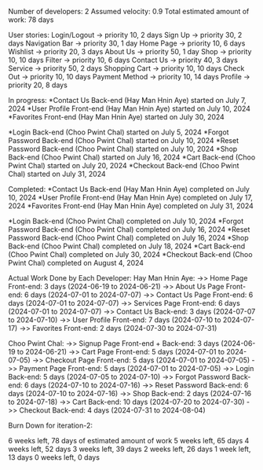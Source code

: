 Number of developers: 2
Assumed velocity: 0.9
Total estimated amount of work: 78 days

User stories:
Login/Logout -> priority 10, 2 days
Sign Up -> priority 30, 2 days
Navigation Bar -> priority 30, 1 day
Home Page -> priority 10, 6 days
Wishlist -> priority 20, 3 days
About Us -> priority 50, 1 day
Shop -> priority 10, 10 days
Filter -> priority 10, 6 days
Contact Us -> priority 40, 3 days
Service -> priority 50, 2 days
Shopping Cart -> priority 10, 10 days
Check Out -> priority 10, 10 days
Payment Method -> priority 10, 14 days
Profile -> priority 20, 8 days

In progress:
*Contact Us Back-end (Hay Man Hnin Aye) started on July 7, 2024
*User Profile Front-end (Hay Man Hnin Aye) started on July 10, 2024
*Favorites Front-end (Hay Man Hnin Aye) started on July 30, 2024

*Login Back-end (Choo Pwint Chal) started on July 5, 2024
*Forgot Password Back-end (Choo Pwint Chal) started on July 10, 2024
*Reset Password Back-end (Choo Pwint Chal) started on July 10, 2024
*Shop Back-end (Choo Pwint Chal) started on July 16, 2024
*Cart Back-end (Choo Pwint Chal) started on July 20, 2024
*Checkout Back-end (Choo Pwint Chal) started on July 31, 2024

Completed:
*Contact Us Back-end (Hay Man Hnin Aye) completed on July 10, 2024
*User Profile Front-end (Hay Man Hnin Aye) completed on July 17, 2024
*Favorites Front-end (Hay Man Hnin Aye) completed on July 31, 2024

*Login Back-end (Choo Pwint Chal) completed on July 10, 2024
*Forgot Password Back-end (Choo Pwint Chal) completed on July 16, 2024
*Reset Password Back-end (Choo Pwint Chal) completed on July 16, 2024
*Shop Back-end (Choo Pwint Chal) completed on July 18, 2024
*Cart Back-end (Choo Pwint Chal) completed on July 30, 2024
*Checkout Back-end (Choo Pwint Chal) completed on August 4, 2024

Actual Work Done by Each Developer:
Hay Man Hnin Aye:
    ->> Home Page Front-end: 3 days (2024-06-19 to 2024-06-21)
    ->> About Us Page Front-end: 6 days (2024-07-01 to 2024-07-07)
    ->> Contact Us Page Front-end: 6 days (2024-07-01 to 2024-07-07)
    ->> Services Page Front-end: 6 days (2024-07-01 to 2024-07-07)
    ->> Contact Us Back-end: 3 days (2024-07-07 to 2024-07-10)
    ->> User Profile Front-end: 7 days (2024-07-10 to 2024-07-17)
    ->> Favorites Front-end: 2 days (2024-07-30 to 2024-07-31)


Choo Pwint Chal:
    ->> Signup Page Front-end + Back-end: 3 days (2024-06-19 to 2024-06-21)
    ->> Cart Page Front-end: 5 days (2024-07-01 to 2024-07-05)
    ->> Checkout Page Front-end: 5 days (2024-07-01 to 2024-07-05)
    ->> Payment Page Front-end: 5 days (2024-07-01 to 2024-07-05)
    ->> Login Back-end: 5 days (2024-07-05 to 2024-07-10)
    ->> Forgot Password Back-end: 6 days (2024-07-10 to 2024-07-16)
    ->> Reset Password Back-end: 6 days (2024-07-10 to 2024-07-16)
    ->> Shop Back-end: 2 days (2024-07-16 to 2024-07-18)
    ->> Cart Back-end: 10 days (2024-07-20 to 2024-07-30)
    ->> Checkout Back-end: 4 days (2024-07-31 to 2024-08-04)

Burn Down for iteration-2:

6 weeks left, 78 days of estimated amount of work
5 weeks left, 65 days
4 weeks left, 52 days
3 weeks left, 39 days
2 weeks left, 26 days
1 week left, 13 days
0 weeks left, 0 days